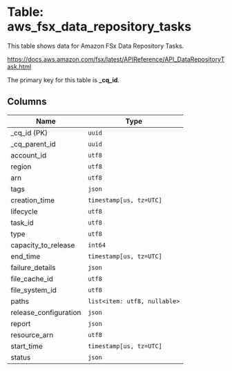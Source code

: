# Table: aws_fsx_data_repository_tasks

This table shows data for Amazon FSx Data Repository Tasks.

https://docs.aws.amazon.com/fsx/latest/APIReference/API_DataRepositoryTask.html

The primary key for this table is **_cq_id**.

## Columns

| Name          | Type          |
| ------------- | ------------- |
|_cq_id (PK)|`uuid`|
|_cq_parent_id|`uuid`|
|account_id|`utf8`|
|region|`utf8`|
|arn|`utf8`|
|tags|`json`|
|creation_time|`timestamp[us, tz=UTC]`|
|lifecycle|`utf8`|
|task_id|`utf8`|
|type|`utf8`|
|capacity_to_release|`int64`|
|end_time|`timestamp[us, tz=UTC]`|
|failure_details|`json`|
|file_cache_id|`utf8`|
|file_system_id|`utf8`|
|paths|`list<item: utf8, nullable>`|
|release_configuration|`json`|
|report|`json`|
|resource_arn|`utf8`|
|start_time|`timestamp[us, tz=UTC]`|
|status|`json`|